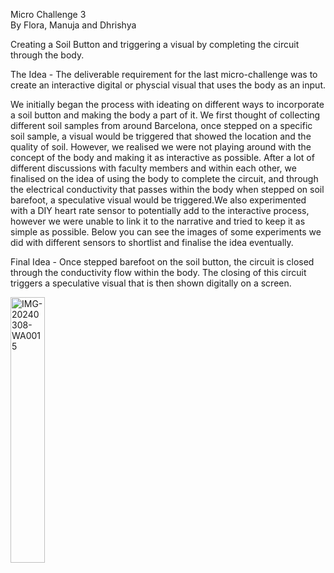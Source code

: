 Micro Challenge 3   
By Flora, Manuja and Dhrishya   

Creating a Soil Button and triggering a visual by completing the circuit through the body.

The Idea - 
The deliverable requirement for the last micro-challenge was to create an interactive digital or physcial visual that uses the body as an input.

We initially began the process with ideating on different ways to incorporate a soil button and making the body a part of it. We first thought of collecting different soil samples from around Barcelona, once stepped on a specific soil sample, a visual would be triggered that showed the location and the quality of soil. However, we realised we were not playing around with the concept of the body and making it as interactive as possible. After a lot of different discussions with faculty members and within each other, we finalised on the idea of using the body to complete the circuit, and through the electrical conductivity that passes within the body when stepped on soil barefoot, a speculative visual would be triggered.We also experimented with a DIY heart rate sensor to potentially add to the interactive process, however we were unable to link it to the narrative and tried to keep it as simple as possible. Below you can see the images of some experiments we did with different sensors to shortlist and finalise the idea eventually.

Final Idea - Once stepped barefoot on the soil button, the circuit is closed through the conductivity flow within the body. The closing of this circuit triggers a speculative visual that is then shown digitally on a screen.

<img src="IMG-20240308-WA0015.jpg" alt="IMG-20240308-WA0015" width="33%"> 


